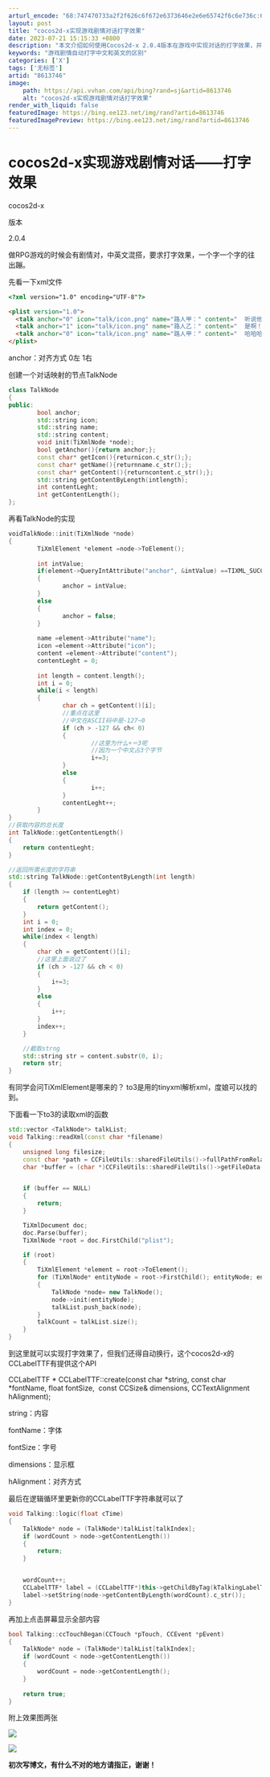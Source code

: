 ```yaml
---
arturl_encode: "68:747470733a2f2f626c6f672e6373646e2e6e65742f6c6e736c:632f61727469636c652f64657461696c732f38363133373436"
layout: post
title: "cocos2d-x实现游戏剧情对话打字效果"
date: 2023-07-21 15:15:33 +0800
description: "本文介绍如何使用Cocos2d-x 2.0.4版本在游戏中实现对话的打字效果，并自动换行。通过解析X"
keywords: "游戏剧情自动打字中文和英文的区别"
categories: ['X']
tags: ['无标签']
artid: "8613746"
image:
    path: https://api.vvhan.com/api/bing?rand=sj&artid=8613746
    alt: "cocos2d-x实现游戏剧情对话打字效果"
render_with_liquid: false
featuredImage: https://bing.ee123.net/img/rand?artid=8613746
featuredImagePreview: https://bing.ee123.net/img/rand?artid=8613746
---
```


# cocos2d-x实现游戏剧情对话——打字效果

cocos2d-x

版本

2.0.4

做RPG游戏的时候会有剧情对，中英文混搭，要求打字效果，一个字一个字的往出蹦。

先看一下xml文件

```html
<?xml version="1.0" encoding="UTF-8"?>

<plist version="1.0">
  <talk anchor="0" icon="talk/icon.png" name="路人甲：" content="  听说他已经30了。"/>
  <talk anchor="1" icon="talk/icon.png" name="路人乙：" content="  是啊！都30了还叫to3（奔三），装嫩呢！"/>
  <talk anchor="0" icon="talk/icon.png" name="路人甲：" content="  哈哈哈……"/>
</plist>

```

  

anchor：对齐方式 0左 1右

创建一个对话映射的节点TalkNode

```cpp
class TalkNode
{
public:
        bool anchor;
        std::string icon;
        std::string name;
        std::string content;
        void init(TiXmlNode *node);
        bool getAnchor(){return anchor;};
        const char* getIcon(){returnicon.c_str();};
        const char* getName(){returnname.c_str();};
        const char* getContent(){returncontent.c_str();};
        std::string getContentByLength(intlength);
        int contentLeght;
        int getContentLength();
};
```

再看TalkNode的实现

```cpp
voidTalkNode::init(TiXmlNode *node)
{
        TiXmlElement *element =node->ToElement();
 
        int intValue;
        if(element->QueryIntAttribute("anchor", &intValue) ==TIXML_SUCCESS)
        {
               anchor = intValue;
        }
        else
        {
               anchor = false;
        }
       
        name =element->Attribute("name");
        icon =element->Attribute("icon");
        content =element->Attribute("content");
        contentLeght = 0;
 
        int length = content.length();
        int i = 0;
        while(i < length)
        {
               char ch = getContent()[i];
               //重点在这里
               //中文在ASCII码中是-127~0
               if (ch > -127 && ch< 0)
               {
                       //这里为什么+＝3呢
                       //因为一个中文占3个字节
                       i+=3;
               }
               else
               {
                       i++;
               }
               contentLeght++;
        }
}
//获取内容的总长度
int TalkNode::getContentLength()
{
	return contentLeght;
}

//返回所需长度的字符串
std::string TalkNode::getContentByLength(int length)
{
	if (length >= contentLeght)
	{
		return getContent();
	}
	int i = 0;
	int index = 0;
	while(index < length)
	{
		char ch = getContent()[i];
		//这里上面说过了
		if (ch > -127 && ch < 0)
		{
			i+=3;
		}
		else
		{
			i++;
		}
		index++;
	}

	//截取strng
	std::string str = content.substr(0, i);
	return str;
}
```

  

有同学会问TiXmlElement是哪来的？ to3是用的tinyxml解析xml，度娘可以找的到。

下面看一下to3的读取xml的函数

```cpp
std::vector <TalkNode*> talkList;
void Talking::readXml(const char *filename)
{
	unsigned long filesize;
	const char *path = CCFileUtils::sharedFileUtils()->fullPathFromRelativePath(filename);
	char *buffer = (char *)CCFileUtils::sharedFileUtils()->getFileData(path, "rb", &filesize);


	if (buffer == NULL)
	{
		return;
	}

	TiXmlDocument doc;
	doc.Parse(buffer);
	TiXmlNode *root = doc.FirstChild("plist"); 

	if (root)
	{
		TiXmlElement *element = root->ToElement();
		for (TiXmlNode* entityNode = root->FirstChild(); entityNode; entityNode = entityNode->NextSibling())
		{
			TalkNode *node= new TalkNode();
			node->init(entityNode);
			talkList.push_back(node);
		}
		talkCount = talkList.size();
	}
}
```

  
  
  

到这里就可以实现打字效果了，但我们还得自动换行，这个cocos2d-x的CCLabelTTF有提供这个API

CCLabelTTF \* CCLabelTTF::create(const char \*string, const char \*fontName, float fontSize,  const CCSize& dimensions, CCTextAlignment hAlignment);

string：内容

fontName：字体

fontSize：字号

dimensions：显示框

hAlignment：对齐方式

最后在逻辑循环里更新你的CCLabelTTF字符串就可以了

```cpp
void Talking::logic(float cTime)
{
	TalkNode* node = (TalkNode*)talkList[talkIndex];
	if (wordCount > node->getContentLength())
	{
		return;
	}


	wordCount++;
	CCLabelTTF* label = (CCLabelTTF*)this->getChildByTag(kTalkingLabelTag);
	label->setString(node->getContentByLength(wordCount).c_str());
}
```

再加上点击屏幕显示全部内容

```cpp
bool Talking::ccTouchBegan(CCTouch *pTouch, CCEvent *pEvent)
{
	TalkNode* node = (TalkNode*)talkList[talkIndex];
	if (wordCount < node->getContentLength())
	{
		wordCount = node->getContentLength();
	}
	
	return true;
}
```

  
  

附上效果图两张

![](https://img-my.csdn.net/uploads/201302/26/1361867490_9062.png)

![](https://img-my.csdn.net/uploads/201302/26/1361867527_6104.png)

**初次写博文，有什么不对的地方请指正，谢谢！**